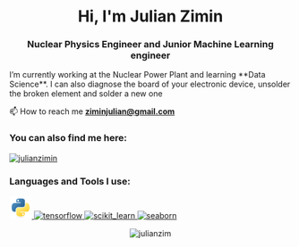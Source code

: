 <h1 align="center">Hi, I'm Julian Zimin</h1>

<h3 align="center">Nuclear Physics Engineer and Junior Machine Learning engineer</h3>

<p>
I’m currently working at the Nuclear Power Plant and learning **Data Science**. 
I can also diagnose the board of your electronic device, unsolder the broken element and solder a new one
</p>

📫 How to reach me **ziminjulian@gmail.com**

<h3 align="left">
You can also find me here:
</h3>

<p>
<a href="https://kaggle.com/julianzimin" target="blank"><img align="center" src="https://raw.githubusercontent.com/rahuldkjain/github-profile-readme-generator/master/src/images/icons/Social/kaggle.svg" alt="julianzimin" height="30" width="40" /></a>
</p>

<h3 align="left">Languages and Tools I use:</h3>
<p align="left"> <a href="https://www.python.org" target="_blank" rel="noreferrer"> <img src="https://raw.githubusercontent.com/devicons/devicon/master/icons/python/python-original.svg" alt="python" width="40" height="40"/> </a> </a> <a href="https://www.tensorflow.org" target="_blank" rel="noreferrer"> <img src="https://www.vectorlogo.zone/logos/tensorflow/tensorflow-icon.svg" alt="tensorflow" width="40" height="40"/> </a> <a href="https://scikit-learn.org/" target="_blank" rel="noreferrer"> <img src="https://upload.wikimedia.org/wikipedia/commons/0/05/Scikit_learn_logo_small.svg" alt="scikit_learn" width="40" height="40"/> </a> <a href="https://seaborn.pydata.org/" target="_blank" rel="noreferrer"> <img src="https://seaborn.pydata.org/_images/logo-mark-lightbg.svg" alt="seaborn" width="40" height="40"/> </a> </p>

<p align="center"> <img align="center" src="https://github-readme-streak-stats.herokuapp.com/?user=julianzim&theme=dark" alt="julianzim" height="200" width="400" /> </p>
